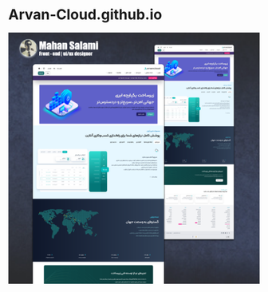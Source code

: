 # Arvan-Cloud.github.io
![Example](https://github.com/mahan-salami/Arvan-Cloud.github.io/blob/main/arvan.png)
